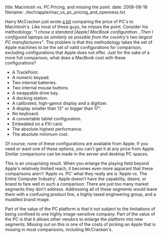 title: Macintosh vs. PC Pricing, and missing the point.
date: 2008-08-18
filename: ./tech/apple/mac_vs_pc_pricing_and_openness.txt

Harry McCracken just wrote <a 
href="http://technologizer.com/2008/08/14/are-macs-more-expensive-lets-do-the-math-once-and-for-all/"> 
a bit</a> comparing the price of PC's to Macintosh's. Like most of these 
guys, he misses the point. Consider his methodology: <i>"I chose a 
standard [Apple] MacBook configuration...Then I configured laptops as 
similarly as possible from the country's two largest PC 
manufacturers"</i>. The problem is that this methodology takes the set 
of Apple machines to be the set of valid configurations for comparison, 
excluding configurations that Apple does not offer. Just for the sake of 
a more full comparison, what does a MacBook cost with these 
configurations?

* A TrackPoint.
* A numeric keypad.
* Two internal batteries.
* Two internal mouse buttons.
* A swappable drive bay.
* A docking station.
* A calibrated, high-gamut display and a digitizer.
* A display smaller than 13" or bigger than 17".
* No keyboard.
* A convertable tablet configuration.
* Embedded on a PXI card.
* The absolute highest performance.
* The absolute minimum cost.

Of course, none of these configurations are available from Apple. If you
need or want one of these options, you can't get it at any price from 
Apple. Similar comparisons can be made in the server and desktop PC 
spaces. 

This is an unsuprising result. When you enlarge the playing field beyond 
Apple's relatively limited reach, it becomes even more apparant that 
these comparisons aren't 'Apple vs. PC' what they really are is 'Apple 
vs. The Entire Computer Industry'. Apple doesn't have the capability, 
desire, or brand to fare well in such a comparison: There are just too 
many market segments they don't address. Addressing all of these 
segments would leave them with a confusing product line, a highly taxed 
engineering group, and a muddled brand image.

Part of the value of the PC platform is that it not subject to the 
limitations of being confined to one highly image-sensitive company. 
Part of the value of the PC is that it allows other vendors to enlarge 
the platform into new segments. Missing out on this is one of the costs 
of picking an Apple that is missing in most comparisons, including 
McCracken's.
